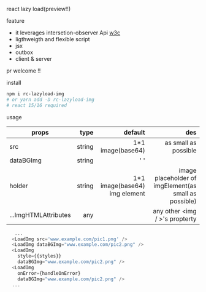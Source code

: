 react lazy load(preview!!)

feature

 * it leverages intersetion-observer Api  [w3c](https://github.com/w3c/IntersectionObserver)
 * ligthweigth and flexible script 
 * jsx 
 * outbox
 * client & server 

pr welcome !!

install 

```sh
npm i rc-lazyload-img
# or yarn add -D rc-lazyload-img
# react 15/16 required
```

usage    

| props    |      type     |  default                         | des|
|----------|-------------:|---------------------------------:|------: |
| src      |    string     |   1*1 image(base64)              | as small as possible|
| dataBGImg|    string     |  ' ' |                            | |
| holder   |    string     |   1*1 image(base64) img element  | image placeholder of imgElement(as small as possible)|
|...ImgHTMLAttributes|   any   |                              |any other &lt;img / &gt;'s propterty   |



```js
   ...
  <LoadImg src='www.example.com/pic1.png' />
  <LoadImg dataBGImg="www.example.com/pic2.png" />
  <LoadImg 
    style={{styles}}
    dataBGImg="www.example.com/pic2.png" />
  <LoadImg 
    onError={handleOnError}
    dataBGImg="www.example.com/pic2.png" />
  ...

```


